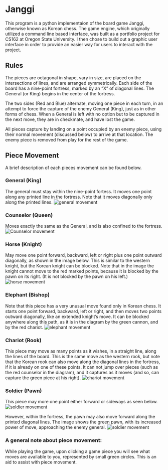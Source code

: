 # Janggi

This program is a python implementaion of the board game Janggi, otherwise known as Korean chess. The game engine, which originally utilized a command line based interface, was built as a portfolio project for CS162 at Oregon State University. I then chose to build out a graphic user interface in order to provide an easier way for users to interact with the project. 

## Rules
The pieces are octagonal in shape, vary in size, are placed on the intersections of lines, and are arranged symmetrically. Each side of the board has a nine-point fortress, marked by an “X” of diagonal lines. The General (or King) begins in the center of the fortress. 

The two sides (Red and Blue) alternate, moving one piece in each turn, in an attempt to force the capture of the enemy General (King), just as in other forms of chess. When a General is left with no option but to be captured in the next move, they are in checkmate, and have lost the game.

All pieces capture by landing on a point occupied by an enemy piece, using their normal movement (discussed below) to arrive at that location. The enemy piece is removed from play for the rest of the game.

## Piece Movement
A brief description of each pieces movement can be found below.

### General (King)
The general must stay within the nine-point fortess. It moves one point along any printed line in the fortress. Note that it moves diagonally only along the printed lines.
![general movement](https://ancientchess.com/graphics-rules/janggi_korean_chess_king_general-move.jpg)

### Counselor (Queen)
Moves exactly the same as the General, and is also confined to the fortress.
![Counselor movement](https://ancientchess.com/graphics-rules/janggi_korean_chess_queen_guard-move.jpg)

### Horse (Knight)
May move one point forward, backward, left or right plus one point outward diagonally, as shown in the image below. This is similar to the western knight, but the Korean knight can be blocked. Note that in the image the knight cannot move to the red marked points, because it is blocked by the pawn on its right. (It is not blocked by the pawn on his left.)
![horse movement](https://ancientchess.com/graphics-rules/janggi_korean_chess_knight_horse-move.jpg)

### Elephant (Bishop)
Note that this piece has a very unusual move found only in Korean chess. It starts one point forward, backward, left or right, and then moves two points outward diagonally, like an extended knight’s move. It can be blocked anywhere along this path, as it is in the diagram by the green cannon, and by the red chariot.
![elephant movement](https://ancientchess.com/graphics-rules/janggi_korean_chess_bishop_elephant-move.jpg)

### Chariot (Rook)
This piece may move as many points as it wishes, in a straight line, along the lines of the board. This is the same move as the western rook, but note that the Korean rook can also move along the diagonal lines in the fortress, if it is already on one of these points. It can not jump over pieces (such as the red counselor in the diagram), and it captures as it moves (and so, can capture the green piece at his right).
![chariot movement](https://ancientchess.com/graphics-rules/janggi_korean_chess_chariot_rook-move.jpg)

### Soldier (Pawn)
This piece may more one point either forward or sideways as seen below.![soldier movement](https://ancientchess.com/graphics-rules/janggi_korean_chess_pawn-move.jpg)

However, within the fortress, the pawn may also move forward along the printed diagonal lines. The image shows the green pawn, with its increased power of move, approaching the enemy general.
![soldier movement](https://ancientchess.com/graphics-rules/janggi_korean_chess_pawn2-move.jpg)

### A general note about piece movement:
While playing the game, upon clicking a game piece you will see what moves are available to you, represented by small green circles. This is an aid to assist with piece movement. 
